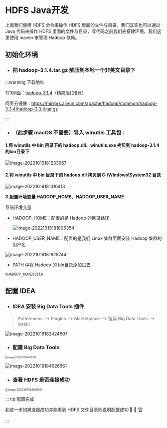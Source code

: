 # HDFS Java开发

上面我们使用 HDFS 命令来操作 HDFS 里面的文件与目录。我们其实也可以通过 Java 代码来操作 HDFS 里面的文件与目录，写代码之前我们先搭建环境。我们这里使用 maven 来管理 Hadoop 依赖。

## 初始化环境

* ### 把 hadoop-3.1.4.tar.gz 解压到本地一个非英文目录下

:::warning 下载地址

123网盘：[hadoop-3.1.4](https://www.123pan.com/s/zCYKVv-sJXR)（精简版)(推荐）

阿里云镜像：https://mirrors.aliyun.com/apache/hadoop/common/hadoop-3.3.4/hadoop-3.3.4.tar.gz

:::

* ### （此步骤 macOS 不需要）导入 winutils 工具包：

#### **1.将 winutils 中 bin 目录下的 hadoop.dll、winutils.exe 拷贝到 hadoop-3.1.4 的bin目录下**

![image-20221019181233967](https://notewk-1304925042.cos.ap-guangzhou.myqcloud.com/notewk/image-20221019181233967.png)

#### **2.将 winutils 中 bin 目录下的 hadoop.dll 拷贝到 C:\Windows\System32 目录**

![image-20221019181310413](https://notewk-1304925042.cos.ap-guangzhou.myqcloud.com/notewk/image-20221019181310413.png)

**3.配置环境变量 HADOOP_HOME、HADOOP_USER_NAME**

系统环境变量

* HADOOP_HOME：配置的是 Hadoop 的目录路径

  ![image-20221019181806354](https://notewk-1304925042.cos.ap-guangzhou.myqcloud.com/notewk/image-20221019181806354.png)

* HADOOP_USER_NAME：配置的是我们 Linux 集群里面安装 Hadoop 集群的用户名

![image-20221019181828744](https://notewk-1304925042.cos.ap-guangzhou.myqcloud.com/notewk/image-20221019181828744.png)

* PATH 中将 Hadoop 的 bin目录添加进去

```txt
%HADOOP_HOME%\bin
```

## 配置 IDEA

* ### IDEA 安装 Big Data Tools 插件

> Preferences --> Plugins --> Marketplace --> 搜索 Big Data Tools --> Install

![image-20221019182424607](https://notewk-1304925042.cos.ap-guangzhou.myqcloud.com/notewk/image-20221019182424607.png)

* ### 配置 Big Data Tools

<img src="https://notewk-1304925042.cos.ap-guangzhou.myqcloud.com/notewk/image-20221019184635575.png" alt="image-20221019184635575" style="zoom:50%;" />

![image-20221019184626561](https://notewk-1304925042.cos.ap-guangzhou.myqcloud.com/notewk/image-20221019184626561.png)

* ### 查看 HDFS 是否连接成功

<img src="https://notewk-1304925042.cos.ap-guangzhou.myqcloud.com/notewk/image-20221019184859957.png" alt="image-20221019184859957" style="zoom:60%;" />

::: tip 配置完成

到这一步如果连接成功并能看到 HDFS 文件目录则说明配置成功  :tada: :100: :trophy:

:::
